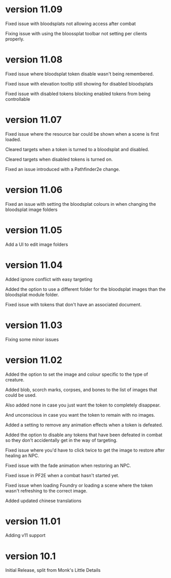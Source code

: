 # version 11.09

Fixed issue with bloodsplats not allowing access after combat

Fixing issue with using the bloossplat toolbar not setting per clients properly.

# version 11.08

Fixed issue where bloodsplat token disable wasn't being remembered.

Fixed issue with elevation tooltip still showing for disabled bloodsplats

Fixed issue with disabled tokens blocking enabled tokens from being controllable

# version 11.07

Fixed issue where the resource bar could be shown when a scene is first loaded.

Cleared targets when a token is turned to a bloodsplat and disabled.

Cleared targets when disabled tokens is turned on.

Fixed an issue introduced with a Pathfinder2e change.

# version 11.06

Fixed an issue with setting the bloodsplat colours in when changing the bloodsplat image folders

# version 11.05

Add a UI to edit image folders

# version 11.04

Added ignore conflict with easy targeting

Added the option to use a different folder for the bloodsplat images than the bloodsplat module folder.

Fixed issue with tokens that don't have an associated document.

# version 11.03

Fixing some minor issues

# version 11.02

Added the option to set the image and colour specific to the type of creature.

Added blob, scorch marks, corpses, and bones to the list of images that could be used.

Also added none in case you just want the token to completely disappear.

And unconscious in case you want the token to remain with no images.

Added a setting to remove any animation effects when a token is defeated.

Added the option to disable any tokens that have been defeated in combat so they don't accidentally get in the way of targeting.

Fixed issue where you'd have to click twice to get the image to restore after healing an NPC.

Fixed issue with the fade animation when restoring an NPC.

Fixed issue in PF2E when a combat hasn't started yet.

Fixed issue when loading Foundry or loading a scene where the token wasn't refreshing to the correct image.

Added updated chinese translations

# version 11.01

Adding v11 support

# version 10.1

Initial Release, split from Monk's Little Details